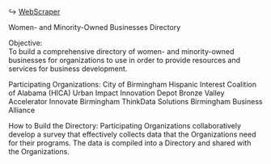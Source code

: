 ↪️ <a href="https://cutt.ly/byThinkData">WebScraper</a>

Women- and Minority-Owned Businesses Directory 

Objective:   
To build a comprehensive directory of women- and minority-owned businesses for organizations to use in order to provide resources and services for business development. 

Participating Organizations:
City of Birmingham 
Hispanic Interest Coalition of Alabama (HICA) 
Urban Impact 
Innovation Depot 
Bronze Valley Accelerator 
Innovate Birmingham 
ThinkData Solutions 
Birmingham Business Alliance 

How to Build the Directory: 
Participating Organizations collaboratively develop a survey that effectively collects data that the Organizations need for their programs.  The data is compiled into a Directory and shared with the Organizations. 